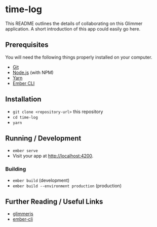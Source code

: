 # time-log

This README outlines the details of collaborating on this Glimmer application.
A short introduction of this app could easily go here.

## Prerequisites

You will need the following things properly installed on your computer.

* [Git](https://git-scm.com/)
* [Node.js](https://nodejs.org/) (with NPM)
* [Yarn](https://yarnpkg.com/en/)
* [Ember CLI](https://ember-cli.com/)

## Installation

* `git clone <repository-url>` this repository
* `cd time-log`
* `yarn`

## Running / Development

* `ember serve`
* Visit your app at [http://localhost:4200](http://localhost:4200).

### Building

* `ember build` (development)
* `ember build --environment production` (production)

## Further Reading / Useful Links

* [glimmerjs](http://github.com/tildeio/glimmer/)
* [ember-cli](https://ember-cli.com/)
